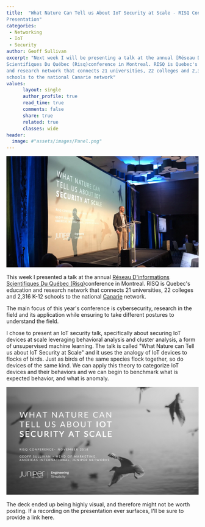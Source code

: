 ```yaml
---
title:  "What Nature Can Tell us About IoT Security at Scale - RISQ Conference
Presentation"
categories:
 - Networking
 - IoT
 - Security
author: Geoff Sullivan
excerpt: "Next week I will be presenting a talk at the annual [Réseau D'informations
Scientifiques Du Québec (Risq)conference in Montreal. RISQ is Quebec's education
and research network that connects 21 universities, 22 colleges and 2,316 K-12
schools to the national Canarie network"
values:
      layout: single
      author_profile: true
      read_time: true
      comments: false
      share: true
      related: true
      classes: wide
header:
  image: #"assets/images/Panel.png"
---
```

![RISQ](/assets/images/risq_2018.png "RISQ")

This week I presented a talk at the annual [Réseau D'informations
Scientifiques Du Québec (Risq)](http://colloque.risq.quebec)conference in
Montreal. RISQ is Quebec's education and research network that connects 21
universities, 22 colleges and 2,316 K-12 schools to the national
[Canarie](https://www.canarie.ca/) network.

The main focus of this year's conference is cybersecurity, research in the field
and its application while ensuring to take different postures to understand the
field.

I chose to present an IoT security talk, specifically about securing
IoT devices at scale leveraging behavioral analysis and cluster analysis, a form
of unsupervised machine learning. The talk is called "What Nature can Tell us
about IoT Security at Scale" and it uses the analogy of  IoT devices to flocks
of birds. Just as birds of the same species flock together, so do devices of
the same kind. We can apply this theory to categorize IoT devices and their
behaviors and we can begin to benchmark what is expected behavior, and what is
anomaly.

![RISQ](/assets/images/risq.png "RISQ")

The deck ended up being highly visual, and therefore might not be worth posting.
If a recording on the presentation ever surfaces, I'll be sure to provide a link
here.
